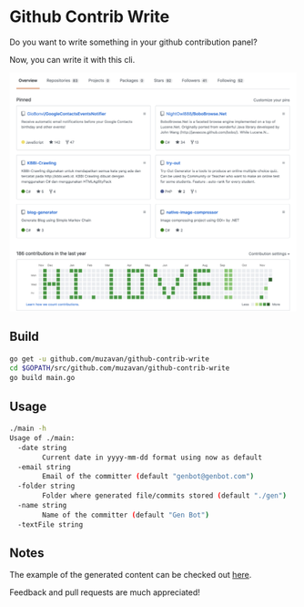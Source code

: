 # Github Contrib Write

Do you want to write something in your github contribution panel?

Now, you can write it with this cli.

![](img/hi-love.png)

## Build
```bash
go get -u github.com/muzavan/github-contrib-write
cd $GOPATH/src/github.com/muzavan/github-contrib-write
go build main.go
```

## Usage
```bash
./main -h
Usage of ./main:
  -date string
        Current date in yyyy-mm-dd format using now as default
  -email string
        Email of the committer (default "genbot@genbot.com")
  -folder string
        Folder where generated file/commits stored (default "./gen")
  -name string
        Name of the committer (default "Gen Bot")
  -textFile string
```

## Notes
The example of the generated content can be checked out [here](github.com/muzavan/github-contrib-write-gen).

Feedback and pull requests are much appreciated!
